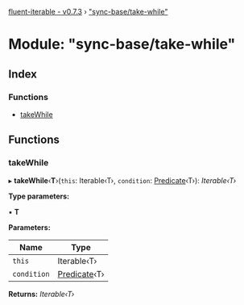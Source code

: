 [fluent-iterable - v0.7.3](../README.md) › ["sync-base/take-while"](_sync_base_take_while_.md)

# Module: "sync-base/take-while"

## Index

### Functions

* [takeWhile](_sync_base_take_while_.md#takewhile)

## Functions

###  takeWhile

▸ **takeWhile**‹**T**›(`this`: Iterable‹T›, `condition`: [Predicate](../interfaces/_types_.predicate.md)‹T›): *Iterable‹T›*

**Type parameters:**

▪ **T**

**Parameters:**

Name | Type |
------ | ------ |
`this` | Iterable‹T› |
`condition` | [Predicate](../interfaces/_types_.predicate.md)‹T› |

**Returns:** *Iterable‹T›*
